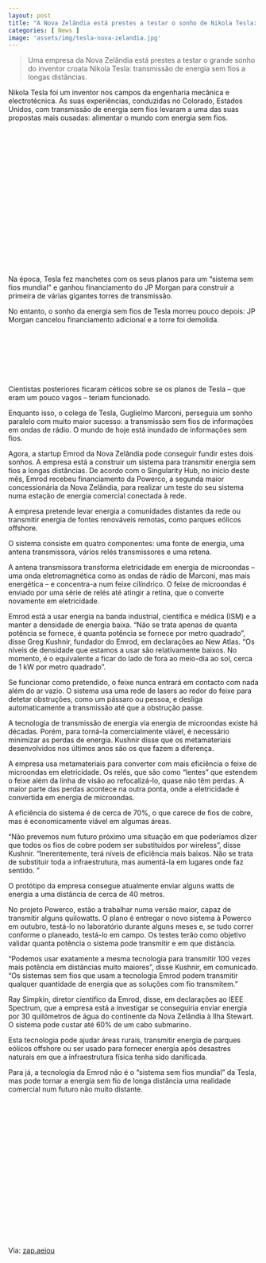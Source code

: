 ```yaml
---
layout: post
title: "A Nova Zelândia está prestes a testar o sonho de Nikola Tesla: transmitir energia sem fios"
categories: [ News ]
image: 'assets/img/tesla-nova-zelandia.jpg'
---
```


> Uma empresa da Nova Zelândia está prestes a testar o grande sonho do inventor croata Nikola Tesla: transmissão de energia sem fios a longas distâncias.

Nikola Tesla foi um inventor nos campos da engenharia mecânica e electrotécnica. As suas experiências, conduzidas no Colorado, Estados Unidos, com transmissão de energia sem fios levaram a uma das suas propostas mais ousadas: alimentar o mundo com energia sem fios.

<!-- QUADRADO -->
<script async src="//pagead2.googlesyndication.com/pagead/js/adsbygoogle.js"></script>
<ins class="adsbygoogle"
style="display:inline-block;width:336px;height:280px"
data-ad-client="ca-pub-2838251107855362"
data-ad-slot="5351066970"></ins>
<script>
(adsbygoogle = window.adsbygoogle || []).push({});
</script>

Na época, Tesla fez manchetes com os seus planos para um “sistema sem fios mundial” e ganhou financiamento do JP Morgan para construir a primeira de várias gigantes torres de transmissão.

No entanto, o sonho da energia sem fios de Tesla morreu pouco depois: JP Morgan cancelou financiamento adicional e a torre foi demolida.

<!-- MINI ANÚNCIO -->
<script async src="//pagead2.googlesyndication.com/pagead/js/adsbygoogle.js"></script>
<!-- Games Root -->
<ins class="adsbygoogle"
style="display:inline-block;width:730px;height:95px"
data-ad-client="ca-pub-2838251107855362"
data-ad-slot="5351066970"></ins>
<script>
(adsbygoogle = window.adsbygoogle || []).push({});
</script>

Cientistas posteriores ficaram céticos sobre se os planos de Tesla – que eram um pouco vagos – teriam funcionado.

Enquanto isso, o colega de Tesla, Guglielmo Marconi, perseguia um sonho paralelo com muito maior sucesso: a transmissão sem fios de informações em ondas de rádio. O mundo de hoje está inundado de informações sem fios.

Agora, a startup Emrod da Nova Zelândia pode conseguir fundir estes dois sonhos. A empresa está a construir um sistema para transmitir energia sem fios a longas distâncias. De acordo com o Singularity Hub, no início deste mês, Emrod recebeu financiamento da Powerco, a segunda maior concessionária da Nova Zelândia, para realizar um teste do seu sistema numa estação de energia comercial conectada à rede.

A empresa pretende levar energia a comunidades distantes da rede ou transmitir energia de fontes renováveis ​​remotas, como parques eólicos offshore.

O sistema consiste em quatro componentes: uma fonte de energia, uma antena transmissora, vários relés transmissores e uma retena.

A antena transmissora transforma eletricidade em energia de microondas – uma onda eletromagnética como as ondas de rádio de Marconi, mas mais energética – e concentra-a num feixe cilíndrico. O feixe de microondas é enviado por uma série de relés até atingir a retina, que o converte novamente em eletricidade.

Emrod está a usar energia na banda industrial, científica e médica (ISM) e a manter a densidade de energia baixa. “Não se trata apenas de quanta potência se fornece, é quanta potência se fornece por metro quadrado”, disse Greg Kushnir, fundador do Emrod, em declarações ao New Atlas. “Os níveis de densidade que estamos a usar são relativamente baixos. No momento, é o equivalente a ficar do lado de fora ao meio-dia ao sol, cerca de 1 kW por metro quadrado”.

<!-- RETANGULO LARGO 2 -->
<script async src="//pagead2.googlesyndication.com/pagead/js/adsbygoogle.js"></script>
<ins class="adsbygoogle"
style="display:block; text-align:center;"
data-ad-layout="in-article"
data-ad-format="fluid"
data-ad-client="ca-pub-2838251107855362"
data-ad-slot="8549252987"></ins>
<script>
(adsbygoogle = window.adsbygoogle || []).push({});
</script>

Se funcionar como pretendido, o feixe nunca entrará em contacto com nada além do ar vazio. O sistema usa uma rede de lasers ao redor do feixe para detetar obstruções, como um pássaro ou pessoa, e desliga automaticamente a transmissão até que a obstrução passe.

A tecnologia de transmissão de energia via energia de microondas existe há décadas. Porém, para torná-la comercialmente viável, é necessário minimizar as perdas de energia. Kushnir disse que os metamateriais desenvolvidos nos últimos anos são os que fazem a diferença.

A empresa usa metamateriais para converter com mais eficiência o feixe de microondas em eletricidade. Os relés, que são como “lentes” que estendem o feixe além da linha de visão ao refocalizá-lo, quase não têm perdas. A maior parte das perdas acontece na outra ponta, onde a eletricidade é convertida em energia de microondas.

A eficiência do sistema é de cerca de 70%, o que carece de fios de cobre, mas é economicamente viável em algumas áreas.

“Não prevemos num futuro próximo uma situação em que poderíamos dizer que todos os fios de cobre podem ser substituídos por wireless”, disse Kushnir. “Inerentemente, terá níveis de eficiência mais baixos. Não se trata de substituir toda a infraestrutura, mas aumentá-la em lugares onde faz sentido. ”

O protótipo da empresa consegue atualmente enviar alguns watts de energia a uma distância de cerca de 40 metros.

No projeto Powerco, estão a trabalhar numa versão maior, capaz de transmitir alguns quilowatts. O plano é entregar o novo sistema à Powerco em outubro, testá-lo no laboratório durante alguns meses e, se tudo correr conforme o planeado, testá-lo em campo. Os testes terão como objetivo validar quanta potência o sistema pode transmitir e em que distância.

“Podemos usar exatamente a mesma tecnologia para transmitir 100 vezes mais potência em distâncias muito maiores”, disse Kushnir, em comunicado. “Os sistemas sem fios que usam a tecnologia Emrod podem transmitir qualquer quantidade de energia que as soluções com fio transmitem.”

Ray Simpkin, diretor científico da Emrod, disse, em declarações ao IEEE Spectrum, que a empresa está a investigar se conseguiria enviar energia por 30 quilómetros de água do continente da Nova Zelândia à Ilha Stewart. O sistema pode custar até 60% de um cabo submarino.

<!-- RETANGULO LARGO -->
<script async src="https://pagead2.googlesyndication.com/pagead/js/adsbygoogle.js"></script>
<!-- Informat -->
<ins class="adsbygoogle"
style="display:block"
data-ad-client="ca-pub-2838251107855362"
data-ad-slot="2327980059"
data-ad-format="auto"
data-full-width-responsive="true"></ins>
<script>
(adsbygoogle = window.adsbygoogle || []).push({});
</script>

Esta tecnologia pode ajudar áreas rurais, transmitir energia de parques eólicos offshore ou ser usado para fornecer energia após desastres naturais em que a infraestrutura física tenha sido danificada.

Para já, a tecnologia da Emrod não é o “sistema sem fios mundial” da Tesla, mas pode tornar a energia sem fio de longa distância uma realidade comercial num futuro não muito distante.

<!-- QUADRADO -->
<script async src="//pagead2.googlesyndication.com/pagead/js/adsbygoogle.js"></script>
<ins class="adsbygoogle"
style="display:inline-block;width:336px;height:280px"
data-ad-client="ca-pub-2838251107855362"
data-ad-slot="5351066970"></ins>
<script>
(adsbygoogle = window.adsbygoogle || []).push({});
</script>

Via: [zap.aeiou](https://zap.aeiou.pt/nova-zelandia-tesla-energia-fios-343722)
